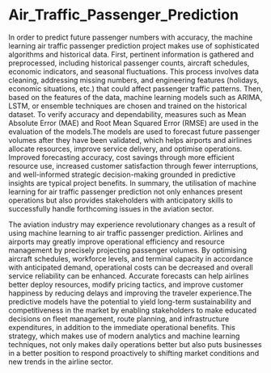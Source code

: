# Air_Traffic_Passenger_Prediction
In order to predict future passenger numbers with accuracy, the machine learning air traffic passenger prediction project makes use of sophisticated algorithms and historical data. First, pertinent information is gathered and preprocessed, including historical passenger counts, aircraft schedules, economic indicators, and seasonal fluctuations. This process involves data cleaning, addressing missing numbers, and engineering features (holidays, economic situations, etc.) that could affect passenger traffic patterns. Then, based on the features of the data, machine learning models such as ARIMA, LSTM, or ensemble techniques are chosen and trained on the historical dataset. To verify accuracy and dependability, measures such as Mean Absolute Error (MAE) and Root Mean Squared Error (RMSE) are used in the evaluation of the models.The models are used to forecast future passenger volumes after they have been validated, which helps airports and airlines allocate resources, improve service delivery, and optimise operations. Improved forecasting accuracy, cost savings through more efficient resource use, increased customer satisfaction through fewer interruptions, and well-informed strategic decision-making grounded in predictive insights are typical project benefits. In summary, the utilisation of machine learning for air traffic passenger prediction not only enhances present operations but also provides stakeholders with anticipatory skills to successfully handle forthcoming issues in the aviation sector.


The aviation industry may experience revolutionary changes as a result of using machine learning to air traffic passenger prediction. Airlines and airports may greatly improve operational efficiency and resource management by precisely projecting passenger volumes. By optimising aircraft schedules, workforce levels, and terminal capacity in accordance with anticipated demand, operational costs can be decreased and overall service reliability can be enhanced. Accurate forecasts can help airlines better deploy resources, modify pricing tactics, and improve customer happiness by reducing delays and improving the traveler experience.The predictive models have the potential to yield long-term sustainability and competitiveness in the market by enabling stakeholders to make educated decisions on fleet management, route planning, and infrastructure expenditures, in addition to the immediate operational benefits. This strategy, which makes use of modern analytics and machine learning techniques, not only makes daily operations better but also puts businesses in a better position to respond proactively to shifting market conditions and new trends in the airline sector.
